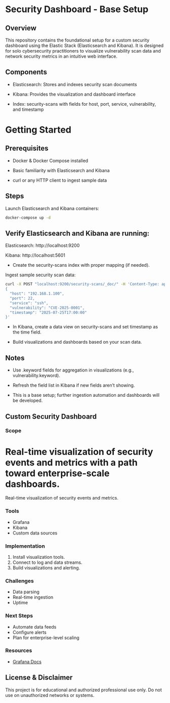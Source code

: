 # Security Dashboard - Base Setup
## Overview
This repository contains the foundational setup for a custom security dashboard using the Elastic Stack (Elasticsearch and Kibana). It is designed for solo cybersecurity practitioners to visualize vulnerability scan data and network security metrics in an intuitive web interface.

## Components
- Elasticsearch: Stores and indexes security scan documents

- Kibana: Provides the visualization and dashboard interface

- Index: security-scans with fields for host, port, service, vulnerability, and timestamp

# Getting Started
## Prerequisites
- Docker & Docker Compose installed

- Basic familiarity with Elasticsearch and Kibana

- curl or any HTTP client to ingest sample data

## Steps
Launch Elasticsearch and Kibana containers:

```bash
docker-compose up -d
```
## Verify Elasticsearch and Kibana are running:

Elasticsearch: http://localhost:9200

Kibana: http://localhost:5601

- Create the security-scans index with proper mapping (if needed).

Ingest sample security scan data:

```bash
curl -X POST "localhost:9200/security-scans/_doc/" -H 'Content-Type: application/json' -d'
{
  "host": "192.168.1.100",
  "port": 22,
  "service": "ssh",
  "vulnerability": "CVE-2025-0001",
  "timestamp": "2025-07-25T17:00:00"
}'
```
- In Kibana, create a data view on security-scans and set timestamp as the time field.

- Build visualizations and dashboards based on your scan data.

## Notes
- Use .keyword fields for aggregation in visualizations (e.g., vulnerability.keyword).

- Refresh the field list in Kibana if new fields aren’t showing.

- This is a base setup; further ingestion automation and dashboards will be developed.

## Custom Security Dashboard

### Scope

Real-time visualization of security events and metrics with a path toward enterprise-scale dashboards.
=======
Real-time visualization of security events and metrics.


### Tools
- Grafana
- Kibana
- Custom data sources

### Implementation
1. Install visualization tools.
2. Connect to log and data streams.
3. Build visualizations and alerting.

### Challenges
- Data parsing
- Real-time ingestion
- Uptime

### Next Steps
- Automate data feeds
- Configure alerts
- Plan for enterprise-level scaling

### Resources
- [Grafana Docs](https://grafana.com/docs/)

## License & Disclaimer
This project is for educational and authorized professional use only. Do not use on unauthorized networks or systems.

